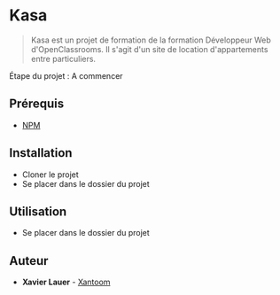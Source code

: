 # Kasa #

> Kasa est un projet de formation de la formation Développeur Web d'OpenClassrooms. Il s'agit d'un site de location d'appartements entre particuliers.

Étape du projet : A commencer

## Prérequis ##
- [NPM](https://www.npmjs.com/)

## Installation ##

- Cloner le projet
- Se placer dans le dossier du projet
  
## Utilisation ##

- Se placer dans le dossier du projet

## Auteur ##
* **Xavier Lauer** - [Xantoom](https://github.com/Xantoom)
